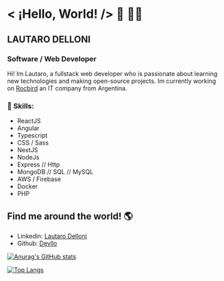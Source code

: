 # < ¡Hello, World! /> 👋 👨‍💻

## LAUTARO DELLONI
### Software / Web Developer 

Hi! Im Lautaro, a fullstack web developer who is passionate about learning new technologies and making open-source projects. Im currently working on [Rocbird](https://www.linkedin.com/company/rocbird ) an IT company from Argentina.

### 🥇 Skills:

- ReactJS
- Angular
- Typescript
- CSS / Sass 
- NextJS
- NodeJs
- Express // Http
- MongoDB // SQL // MySQL
- AWS / Firebase 
- Docker
- PHP

## Find me around the world! 🌎

- Linkedin: [Lautaro Delloni](https://www.linkedin.com/in/lautarodelloni)
- Github: [Devllo](https://github.com/DeVllo)


[![Anurag's GitHub stats](https://github-readme-stats.vercel.app/api?username=devllo&theme=dracula&show_icons=true&count_private=true)](https://github.com/anuraghazra/github-readme-stats)

[![Top Langs](https://github-readme-stats.vercel.app/api/top-langs/?username=devllo&layout=compact?hide=pawn,sourcepawn)](https://github.com/anuraghazra/github-readme-stats)
